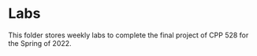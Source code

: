 # Labs
This folder stores weekly labs to complete the final project of CPP 528 for the Spring of 2022.

